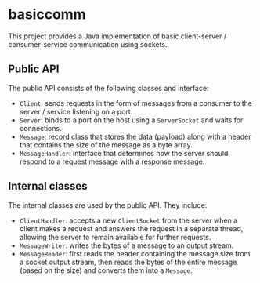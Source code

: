 # basiccomm

This project provides a Java implementation of basic client-server / consumer-service communication using sockets.

## Public API

The public API consists of the following classes and interface:

- `Client`: sends requests in the form of messages from a consumer to the server / service listening on a port.
- `Server`: binds to a port on the host using a `ServerSocket` and waits for connections.
- `Message`: record class that stores the data (payload) along with a header that contains the size of the
  message as a byte array.
- `MessageHandler`: interface that determines how the server should respond to a request message with a response
  message.

## Internal classes

The internal classes are used by the public API. They include:

- `ClientHandler`: accepts a new `ClientSocket` from the server when a client makes a request and answers the request in
  a separate thread, allowing the server to remain available for further requests.
- `MessageWriter`: writes the bytes of a message to an output stream.
- `MessageReader`: first reads the header containing the message size from a socket output stream, then reads the bytes
  of the entire message (based on the size) and converts them into a `Message`.
